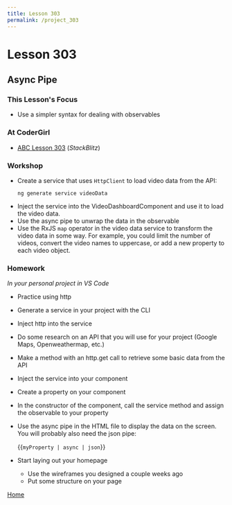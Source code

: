 ```yaml
---
title: Lesson 303
permalink: /project_303
---
```


# Lesson 303

## Async Pipe

### This Lesson's Focus
* Use a simpler syntax for dealing with observables

### At CoderGirl

* [ABC Lesson 303](https://stackblitz.io/github/AngularBootCamp/async-pipe) (_StackBlitz_)

### Workshop

* Create a service that uses `HttpClient` to load video data from the API:
    ```
    ng generate service videoData
    ```
* Inject the service into the VideoDashboardComponent and use it to load the
  video data.
* Use the async pipe to unwrap the data in the observable
* Use the RxJS `map` operator in the video data service to transform
  the video data in some way. For example, you could limit the number of
  videos, convert the video names to uppercase, or add a new property to each video object.

### Homework
*In your personal project in VS Code*
* Practice using http
* Generate a service in your project with the CLI
* Inject http into the service
* Do some research on an API that you will use for your project (Google Maps, Openweathermap, etc.)
* Make a method with an http.get call to retrieve some basic data from the API
* Inject the service into your component
* Create a property on your component 
* In the constructor of the component, call the service method and assign the observable to your property
* Use the async pipe in the HTML file to display the data on the screen. You will probably also need the json pipe: 

  {{`myProperty | async | json`}}
* Start laying out your homepage
  * Use the wireframes you designed a couple weeks ago
  * Put some structure on your page


[Home]( /web_group_cohort/project_track )
